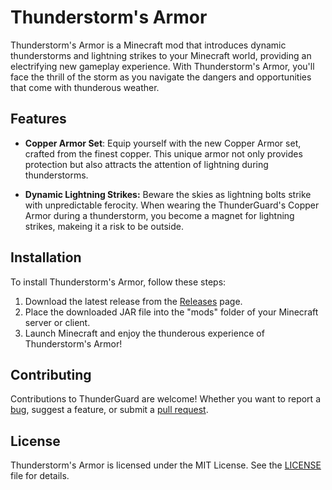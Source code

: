 # Thunderstorm's Armor
Thunderstorm's Armor is a Minecraft mod that introduces dynamic thunderstorms and lightning strikes to your Minecraft world, providing an electrifying new gameplay experience. With Thunderstorm's Armor, you'll face the thrill of the storm as you navigate the dangers and opportunities that come with thunderous weather.
## Features
- **Copper Armor Set**: Equip yourself with the new Copper Armor set, crafted from the finest copper. This unique armor not only provides protection but also attracts the attention of lightning during thunderstorms.

- **Dynamic Lightning Strikes:** Beware the skies as lightning bolts strike with unpredictable ferocity. When wearing the ThunderGuard's Copper Armor during a thunderstorm, you become a magnet for lightning strikes, makeing it a risk to be outside.


## Installation
To install Thunderstorm's Armor, follow these steps:

1. Download the latest release from the [Releases](https://modrinth.com/mod/thunderstorms-armor) page.
2. Place the downloaded JAR file into the "mods" folder of your Minecraft server or client.
3. Launch Minecraft and enjoy the thunderous experience of Thunderstorm's Armor!


## Contributing

Contributions to ThunderGuard are welcome! Whether you want to report a [bug](https://github.com/SenexMC/Thunderstorms-Armor-1.20.4/issues), suggest a feature, or submit a [pull request](https://github.com/SenexMC/Thunderstorms-Armor-1.20.4/pulls).


## License

Thunderstorm's Armor is licensed under the MIT License. See the [LICENSE](https://github.com/SenexMC/Thunderstorms-Armor-1.20.4/blob/master/LICENSE) file for details.
